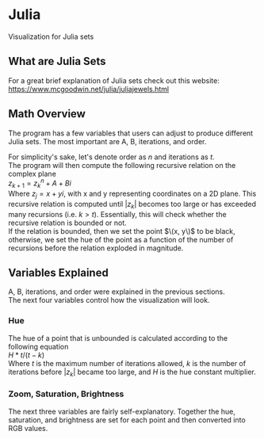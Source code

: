 # Julia
Visualization for Julia sets

## What are Julia Sets
For a great brief explanation of Julia sets check out this website: https://www.mcgoodwin.net/julia/juliajewels.html

## Math Overview
The program has a few variables that users can adjust to produce different Julia sets. The most important are A, B, iterations, and order. 
  
For simplicity's sake, let's denote order as $n$ and iterations as $t$.  
The program will then compute the following recursive relation on the complex plane  
$z_{k + 1} = z_{k}^n + A + Bi$  
Where $z_j = x + yi$, with x and y representing coordinates on a 2D plane.
This recursive relation is computed until $|z_k|$ becomes too large or has exceeded many recursions (i.e. $k > t$). Essentially, this will check whether the recursive relation is bounded or not.  
If the relation is bounded, then we set the point $\(x, y\)$ to be black, otherwise, we set the hue of the point as a function of the number of recursions before the relation exploded in magnitude.

## Variables Explained
A, B, iterations, and order were explained in the previous sections.  
The next four variables control how the visualization will look.  
### Hue
The hue of a point that is unbounded is calculated according to the following equation  
$H * t / (t - k)$  
Where $t$ is the maximum number of iterations allowed, $k$ is the number of iterations before $|z_k|$ became too large, and $H$ is the hue constant multiplier.  
### Zoom, Saturation, Brightness
The next three variables are fairly self-explanatory. Together the hue, saturation, and brightness are set for each point and then converted into RGB values.
